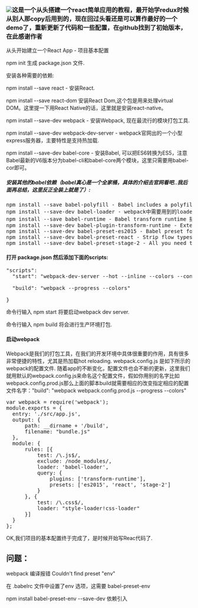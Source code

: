 <h3><a><img src="https://camo.githubusercontent.com/4ca4d5065d27fde258b4d2e11175cd28556729fb/68747470733a2f2f63646e2e7261776769742e636f6d2f74656e63656e7479756e2f77616665722f6d61737465722f6c6f676f2e737667" /></a>这是一个从头搭建一个react简单应用的教程，最开始学redux时候从别人那copy后用到的，现在回过头看还是可以算作最好的一个demo了，重新更新了代码和一些配置，在github找到了初始版本，在此感谢作者</h3>

<p>从头开始建立一个React App - 项目基本配置 </p>
<p>npm init 生成 package.json 文件.</p>
<p>安装各种需要的依赖:</p>
<p>npm install --save react - 安装React.</p>
<p>npm install --save react-dom 安装React Dom,这个包是用来处理virtual DOM。这里提一下用React Native的话，这里就是安装react-native。</p>
<p>npm install --save-dev webpack - 安装Webpack, 现在最流行的模块打包工具.</p>
<p>npm install --save-dev webpack-dev-server - webpack官网出的一个小型express服务器，主要特性是支持热加载.</p>
<p>npm install --save-dev babel-core - 安装Babel, 可以把ES6转换为ES5，注意Babel最新的V6版本分为babel-cli和babel-core两个模块，这里只需要用babel-cor即可。</p>
<h5>安装其他的babel依赖（babel真心是一个全家桶，具体的介绍去官网看吧..我后面再总结，这里反正全装上就是了）:</h5>
<pre>
npm install --save babel-polyfill - Babel includes a polyfill that includes a custom regenerator runtime and core.js. This will emulate a full ES6 environment
npm install --save-dev babel-loader - webpack中需要用到的loader.
npm install --save babel-runtime - Babel transform runtime 插件的依赖.
npm install --save-dev babel-plugin-transform-runtime - Externalise references to helpers and builtins, automatically polyfilling your code without polluting globals.
npm install --save-dev babel-preset-es2015 - Babel preset for all es2015 plugins.
npm install --save-dev babel-preset-react - Strip flow types and transform JSX into createElement calls.
npm install --save-dev babel-preset-stage-2 - All you need to use stage 2 (and greater) plugins (experimental javascript).
</pre>

<h4>打开 package.json 然后添加下面的scripts:</h4>
<pre>"scripts": 
  "start": "webpack-dev-server --hot --inline --colors --content-base ./build",<br />
  "build": "webpack --progress --colors"<br />
}</pre>
<p>命令行输入 npm start 将要启动webpack dev server.</p>

<p>命令行输入 npm build 将会进行生产环境打包.</p>
<h4>启动webpack</h4>

<p>Webpack是我们的打包工具，在我们的开发环境中具体很重要的作用，具有很多非常便捷的特性，尤其是热加载hot reloading. webpack.config.js 是如下所示的webpack的配置文件. 随着app的不断变化，配置文件也会不断的更新，这里我们就用默认的webpack.config.js来命名这个配置文件，假如你用别的名字比如webpack.config.prod.js那么上面的脚本build就需要相应的改变指定相应的配置文件名字："build": "webpack webpack.config.prod.js --progress --colors"
</p>
<pre>
var webpack = require('webpack');
module.exports = {
  entry: './src/app.js',
  output: {
      path: __dirname + '/build',
      filename: "bundle.js"
  },
  module: {
      rules: [{
          test: /\.js$/,
          exclude: /node_modules/,
          loader: 'babel-loader',
          query: {
              plugins: ['transform-runtime'],
              presets: ['es2015', 'react', 'stage-2']
          }
      }, {
          test: /\.css$/,
          loader: "style-loader!css-loader"
      }]
  }
};
</pre>
<p>OK,我们项目的基本配置终于完成了，是时候开始写Reac代码了.</p>

<h2>问题：</h2>
<p>webpack 编译报错 Couldn't find preset "env"</p>
<p>在 .babelrc 文件中设置了env 选项，这需要 babel-preset-env  </p>
<p>npm install babel-preset-env --save-dev 依赖引入</p>

